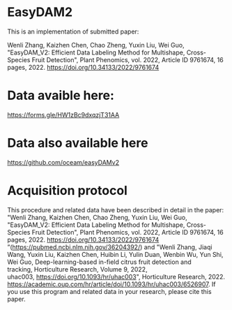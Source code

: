 # EasyDAM2
This is an implementation of submitted paper:

Wenli Zhang, Kaizhen Chen, Chao Zheng, Yuxin Liu, Wei Guo, "EasyDAM_V2: Efficient Data Labeling Method for Multishape, Cross-Species Fruit Detection", Plant Phenomics, vol. 2022, Article ID 9761674, 16 pages, 2022. https://doi.org/10.34133/2022/9761674

# Data avaible here:
https://forms.gle/HW1zBc9dxqzjT31AA

# Data also available here
https://github.com/oceam/easyDAMv2

# Acquisition protocol
This procedure and related data have been described in detail in the paper: "Wenli Zhang, Kaizhen Chen, Chao Zheng, Yuxin Liu, Wei Guo, "EasyDAM_V2: Efficient Data Labeling Method for Multishape, Cross-Species Fruit Detection", Plant Phenomics, vol. 2022, Article ID 9761674, 16 pages, 2022. https://doi.org/10.34133/2022/9761674 ”(https://pubmed.ncbi.nlm.nih.gov/36204392/) and "Wenli Zhang, Jiaqi Wang, Yuxin Liu, Kaizhen Chen, Huibin Li, Yulin Duan, Wenbin Wu, Yun Shi, Wei Guo, Deep-learning-based in-field citrus fruit detection and tracking, Horticulture Research, Volume 9, 2022, uhac003, https://doi.org/10.1093/hr/uhac003", Horticulture Research, 2022. https://academic.oup.com/hr/article/doi/10.1093/hr/uhac003/6526907. If you use this program and related data in your research, please cite this paper.

